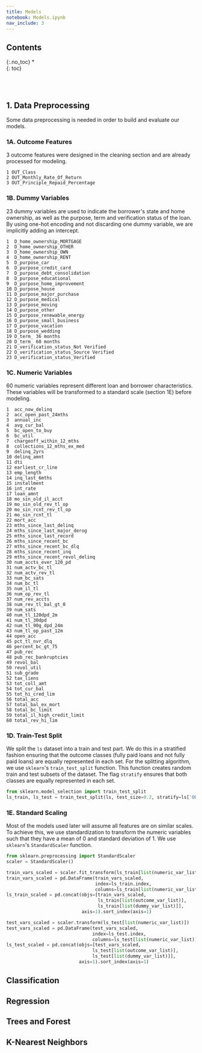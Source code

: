 ```yaml
---
title: Models
notebook: Models.ipynb
nav_include: 3
---
```


## Contents
{:.no_toc}
*  
{: toc}










<br><br>
## 1. Data Preprocessing

Some data preprocessing is needed in order to build and evaluate our models.





### 1A. Outcome Features

3 outcome features were designed in the cleaning section and are already processed for modeling.





    1 OUT_Class
    2 OUT_Monthly_Rate_Of_Return
    3 OUT_Principle_Repaid_Percentage


### 1B. Dummy Variables

23 dummy variables are used to indicate the borrower's state and home ownership, as well as the purpose, term and verification status of the loan. By using one-hot encoding and not discarding one dummy variable, we are implicitly adding an intercept.





    1  D_home_ownership_MORTGAGE
    2  D_home_ownership_OTHER
    3  D_home_ownership_OWN
    4  D_home_ownership_RENT
    5  D_purpose_car
    6  D_purpose_credit_card
    7  D_purpose_debt_consolidation
    8  D_purpose_educational
    9  D_purpose_home_improvement
    10 D_purpose_house
    11 D_purpose_major_purchase
    12 D_purpose_medical
    13 D_purpose_moving
    14 D_purpose_other
    15 D_purpose_renewable_energy
    16 D_purpose_small_business
    17 D_purpose_vacation
    18 D_purpose_wedding
    19 D_term_ 36 months
    20 D_term_ 60 months
    21 D_verification_status_Not Verified
    22 D_verification_status_Source Verified
    23 D_verification_status_Verified


### 1C. Numeric Variables

60 numeric variables represent different loan and borrower characteristics. These variables will be transformed to a standard scale (section 1E) before modeling.





    1  acc_now_delinq
    2  acc_open_past_24mths
    3  annual_inc
    4  avg_cur_bal
    5  bc_open_to_buy
    6  bc_util
    7  chargeoff_within_12_mths
    8  collections_12_mths_ex_med
    9  delinq_2yrs
    10 delinq_amnt
    11 dti
    12 earliest_cr_line
    13 emp_length
    14 inq_last_6mths
    15 installment
    16 int_rate
    17 loan_amnt
    18 mo_sin_old_il_acct
    19 mo_sin_old_rev_tl_op
    20 mo_sin_rcnt_rev_tl_op
    21 mo_sin_rcnt_tl
    22 mort_acc
    23 mths_since_last_delinq
    24 mths_since_last_major_derog
    25 mths_since_last_record
    26 mths_since_recent_bc
    27 mths_since_recent_bc_dlq
    28 mths_since_recent_inq
    29 mths_since_recent_revol_delinq
    30 num_accts_ever_120_pd
    31 num_actv_bc_tl
    32 num_actv_rev_tl
    33 num_bc_sats
    34 num_bc_tl
    35 num_il_tl
    36 num_op_rev_tl
    37 num_rev_accts
    38 num_rev_tl_bal_gt_0
    39 num_sats
    40 num_tl_120dpd_2m
    41 num_tl_30dpd
    42 num_tl_90g_dpd_24m
    43 num_tl_op_past_12m
    44 open_acc
    45 pct_tl_nvr_dlq
    46 percent_bc_gt_75
    47 pub_rec
    48 pub_rec_bankruptcies
    49 revol_bal
    50 revol_util
    51 sub_grade
    52 tax_liens
    53 tot_coll_amt
    54 tot_cur_bal
    55 tot_hi_cred_lim
    56 total_acc
    57 total_bal_ex_mort
    58 total_bc_limit
    59 total_il_high_credit_limit
    60 total_rev_hi_lim


### 1D. Train-Test Split

We split the `ls` dataset into a train and test part. We do this in a stratified fashion ensuring that the outcome classes (fully paid loans and not fully paid loans) are equally represented in each set. For the splitting algorithm, we use `sklearn`'s `train_test_split` function. This function creates random train and test subsets of the dataset. The flag `stratify` ensures that both classes are equally represented in each set. 



```python
from sklearn.model_selection import train_test_split
ls_train, ls_test = train_test_split(ls, test_size=0.2, stratify=ls['OUT_Class'])
```


### 1E. Standard Scaling

Most of the models used later will assume all features are on similar scales. To achieve this, we use standardization to transform the numeric variables such that they have a mean of 0 and standard deviation of 1. We use `sklearn`'s `StandardScaler` function.



```python
from sklearn.preprocessing import StandardScaler
scaler = StandardScaler()
```




```python
train_vars_scaled = scaler.fit_transform(ls_train[list(numeric_var_list)])
train_vars_scaled = pd.DataFrame(train_vars_scaled, 
                                 index=ls_train.index, 
                                 columns=ls_train[list(numeric_var_list)].columns)
ls_train_scaled = pd.concat(objs=[train_vars_scaled,
                                  ls_train[list(outcome_var_list)],
                                  ls_train[list(dummy_var_list)]],
                            axis=1).sort_index(axis=1)
```




```python
test_vars_scaled = scaler.transform(ls_test[list(numeric_var_list)])
test_vars_scaled = pd.DataFrame(test_vars_scaled, 
                                index=ls_test.index, 
                                columns=ls_test[list(numeric_var_list)].columns)
ls_test_scaled = pd.concat(objs=[test_vars_scaled,
                                ls_test[list(outcome_var_list)],
                                ls_test[list(dummy_var_list)]],
                           axis=1).sort_index(axis=1)
```


## Classification

## Regression

## Trees and Forest

## K-Nearest Neighbors
